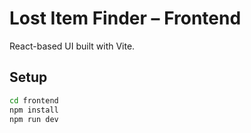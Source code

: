 # Lost Item Finder – Frontend

React-based UI built with Vite.

## Setup

```bash
cd frontend
npm install
npm run dev
